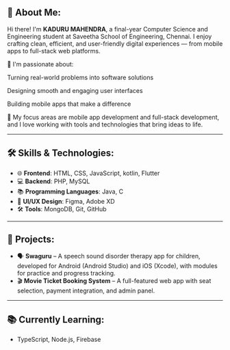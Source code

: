## 👋 About Me:
Hi there! I'm **KADURU MAHENDRA**,  a final-year Computer Science and Engineering student at Saveetha School of Engineering, Chennai.
I enjoy crafting clean, efficient, and user-friendly digital experiences — from mobile apps to full-stack web platforms.

🚀 I'm passionate about:

Turning real-world problems into software solutions

Designing smooth and engaging user interfaces

Building mobile apps that make a difference

🔧 My focus areas are mobile app development and full-stack development, and I love working with tools and technologies that bring ideas to life.

---

## 🛠️ Skills & Technologies:
- 🌐 **Frontend**: HTML, CSS, JavaScript, kotlin, Flutter  
- 💻 **Backend**: PHP, MySQL  
- 📚 **Programming Languages**: Java, C  
- 🎨 **UI/UX Design**: Figma, Adobe XD  
- 🛠️ **Tools**: MongoDB, Git, GitHub  

---

## 🚀 Projects:

- 🗣️ **Swaguru** – A speech sound disorder therapy app for children, developed for Android (Android Studio) and iOS (Xcode), with modules for practice and progress tracking.
-  🎬 **Movie Ticket Booking System** – A full-featured web app with seat selection, payment integration, and admin panel.  

---

## 📚 Currently Learning:
- TypeScript, Node.js, Firebase
